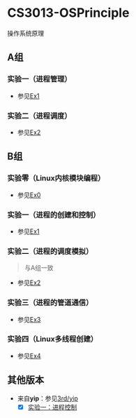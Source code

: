 # CS3013-OSPrinciple

操作系统原理

## A组

### 实验一（进程管理）

* 参见[Ex1](part_a/ex_1)

### 实验二（进程调度）

* 参见[Ex2](part_a/ex_2)

## B组

### 实验零（Linux内核模块编程）

* 参见[Ex0](part_b/ex_0)

### 实验一（进程的创建和控制）

* 参见[Ex1](part_b/ex_1)

### 实验二（进程的调度模拟）

> 与A组一致

* 参见[Ex2](part_a/ex_2)

### 实验三（进程的管道通信）

* 参见[Ex3](part_b/ex_3)

### 实验四（Linux多线程创建）

* 参见[Ex4](part_b/ex_4)

## 其他版本

* 来自**yip**：参见[3rd/yip](3rd/yip)
  - [x] [实验一：进程控制](3rd/yip/experiment/ex_1)
